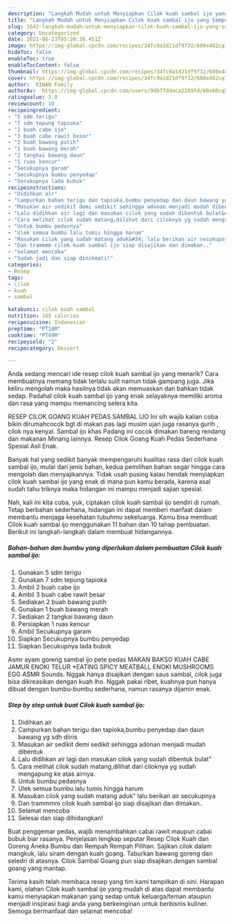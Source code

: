 ```yaml
---
description: "Langkah Mudah untuk Menyiapkan Cilok kuah sambal ijo yang Sempurna"
title: "Langkah Mudah untuk Menyiapkan Cilok kuah sambal ijo yang Sempurna"
slug: 1642-langkah-mudah-untuk-menyiapkan-cilok-kuah-sambal-ijo-yang-sempurna
category: Uncategorized
date: 2021-06-23T05:28:30.451Z
image: https://img-global.cpcdn.com/recipes/34fc9a1d21df9732/680x482cq70/cilok-kuah-sambal-ijo-foto-resep-utama.jpg
hideToc: false
enableToc: true
enableTocContent: false
thumbnail: https://img-global.cpcdn.com/recipes/34fc9a1d21df9732/680x482cq70/cilok-kuah-sambal-ijo-foto-resep-utama.jpg
cover: https://img-global.cpcdn.com/recipes/34fc9a1d21df9732/680x482cq70/cilok-kuah-sambal-ijo-foto-resep-utama.jpg
author:  DIWAN Family
authorAv:  https://img-global.cpcdn.com/users/9db7fddaca2289fd/60x60cq50/avatar.jpg
ratingvalue: 3.8
reviewcount: 10
recipeingredient:
- "5 sdm terigu"
- "7 sdm tepung tapioka"
- "2 buah cabe ijo"
- "3 buah cabe rawit besar"
- "2 buah bawang putih"
- "1 buah bawang merah"
- "2 tangkai bawang daun"
- "1 ruas kencur"
- "Secukupnya garam"
- "Secukupnya bumbu penyedap"
- "Secukupnya lada bubuk"
recipeinstructions:
- "Didihkan air"
- "Campurkan bahan terigu dan tapioka,bumbu penyedap dan daun bawang yg sdh diiris"
- "Masukan air sedikit demi sedikit sehingga adonan menjadi mudah dibentuk"
- "Lalu didihkan air lagi dan masukan cilok yang sudah dibentuk bulat&#34;"
- "Cara melihat cilok sudah matang,dilihat dari ciloknya yg sudah mengapung ke atas airnya."
- "Untuk bumbu pedasnya"
- "Ulek semua bumbu lalu tumis hingga harum"
- "Masukan cilok yang sudah matang aduk&#34; lalu berikan air secukupnya"
- "Dan trammmm cilok kuah sambal ijo siap disajikan dan dimakan.."
- "Selamat mencoba"
- "Sudah jadi dan siap dinikmati!"
categories:
- Resep
tags:
- cilok
- kuah
- sambal

katakunci: cilok kuah sambal 
nutrition: 165 calories
recipecuisine: Indonesian
preptime: "PT18M"
cooktime: "PT49M"
recipeyield: "2"
recipecategory: Dessert

---
```



Anda sedang mencari ide resep cilok kuah sambal ijo yang menarik? Cara membuatnya memang tidak terlalu sulit namun tidak gampang juga. Jika keliru mengolah maka hasilnya tidak akan memuaskan dan bahkan tidak sedap. Padahal cilok kuah sambal ijo yang enak selayaknya memiliki aroma dan rasa yang mampu memancing selera kita.


RESEP CILOK GOANG KUAH PEDAS SAMBAL IJO Ini sih wajib kalian coba bikin dirumahcocok bgt di makan pas lagi musim ujan juga rasanya gurih , cilok nya kenyal. Sambal ijo khas Padang ini cocok dimakan bareng rendang dan makanan Minang lainnya. Resep Cilok Goang Kuah Pedas Sederhana Spesial Asli Enak.

Banyak hal yang sedikit banyak mempengaruhi kualitas rasa dari cilok kuah sambal ijo, mulai dari jenis bahan, kedua pemilihan bahan segar hingga cara mengolah dan menyajikannya. Tidak usah pusing kalau hendak menyiapkan cilok kuah sambal ijo yang enak di mana pun kamu berada, karena asal sudah tahu triknya maka hidangan ini mampu menjadi sajian spesial.


Nah, kali ini kita coba, yuk, ciptakan cilok kuah sambal ijo sendiri di rumah. Tetap berbahan sederhana, hidangan ini dapat memberi manfaat dalam membantu menjaga kesehatan tubuhmu sekeluarga. Kamu bisa membuat Cilok kuah sambal ijo menggunakan 11 bahan dan 10 tahap pembuatan. Berikut ini langkah-langkah dalam membuat hidangannya.

<!--inarticleads1-->

##### Bahan-bahan dan bumbu yang diperlukan dalam pembuatan Cilok kuah sambal ijo:

1. Gunakan 5 sdm terigu
1. Gunakan 7 sdm tepung tapioka
1. Ambil 2 buah cabe ijo
1. Ambil 3 buah cabe rawit besar
1. Sediakan 2 buah bawang putih
1. Gunakan 1 buah bawang merah
1. Sediakan 2 tangkai bawang daun
1. Persiapkan 1 ruas kencur
1. Ambil Secukupnya garam
1. Siapkan Secukupnya bumbu penyedap
1. Siapkan Secukupnya lada bubuk


Asmr ayam goreng sambal ijo pete pedas MAKAN BAKSO KUAH CABE JAMUR ENOKI TELUR *EATING SPICY MEATBALL ENOKI MUSHROOMS EGG ASMR Sounds. Nggak hanya disajikan dengan saus sambal, cilok juga bisa dikreasikan dengan kuah lho. Nggak pakai ribet, kuahnya pun hanya dibuat dengan bumbu-bumbu sederhana, namun rasanya dijamin enak. 

<!--inarticleads2-->

##### Step by step untuk buat Cilok kuah sambal ijo:

1. Didihkan air
1. Campurkan bahan terigu dan tapioka,bumbu penyedap dan daun bawang yg sdh diiris
1. Masukan air sedikit demi sedikit sehingga adonan menjadi mudah dibentuk
1. Lalu didihkan air lagi dan masukan cilok yang sudah dibentuk bulat&#34;
1. Cara melihat cilok sudah matang,dilihat dari ciloknya yg sudah mengapung ke atas airnya.
1. Untuk bumbu pedasnya
1. Ulek semua bumbu lalu tumis hingga harum
1. Masukan cilok yang sudah matang aduk&#34; lalu berikan air secukupnya
1. Dan trammmm cilok kuah sambal ijo siap disajikan dan dimakan..
1. Selamat mencoba
1. Selesai dan siap dihidangkan!

Buat penggemar pedas, wajib menambahkan cabai rawit maupun cabai bubuk biar rasanya. Penjelasan lengkap seputar Resep Cilok Kuah dan Goreng Aneka Bumbu dan Rempah Rempah Pilihan. Sajikan cilok dalam mangkuk, lalu siram dengan kuah goang. Taburkan bawang goreng dan seledri di atasnya. Cilok Sambal Goang pun siap disajikan dengan sambal goang yang mantap. 

Terima kasih telah membaca resep yang tim kami tampilkan di sini. Harapan kami, olahan Cilok kuah sambal ijo yang mudah di atas dapat membantu kamu menyiapkan makanan yang sedap untuk keluarga/teman ataupun menjadi inspirasi bagi anda yang berkeinginan untuk berbisnis kuliner. Semoga bermanfaat dan selamat mencoba!
